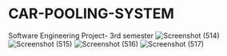 # CAR-POOLING-SYSTEM
Software Engineering Project- 3rd semester
![Screenshot (514)](https://user-images.githubusercontent.com/77953223/144754510-6d7a7b04-0e55-42c4-9677-0318c668c763.png)
![Screenshot (515)](https://user-images.githubusercontent.com/77953223/144754541-8a293c6c-af09-4790-beca-9d7c2f4bfd3a.png)
![Screenshot (516)](https://user-images.githubusercontent.com/77953223/144754550-4fca381f-8d4b-40e8-8bca-3b30e1611f46.png)
![Screenshot (517)](https://user-images.githubusercontent.com/77953223/144754566-3b5d21f2-cd46-490e-b712-5cc97f974320.png)
